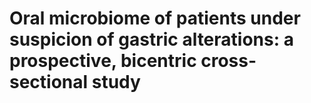 # Oral microbiome of patients under suspicion of gastric alterations: a prospective, bicentric cross-sectional study
